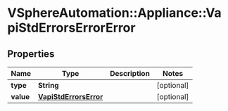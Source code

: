 # VSphereAutomation::Appliance::VapiStdErrorsErrorError

## Properties
Name | Type | Description | Notes
------------ | ------------- | ------------- | -------------
**type** | **String** |  | [optional] 
**value** | [**VapiStdErrorsError**](VapiStdErrorsError.md) |  | [optional] 


